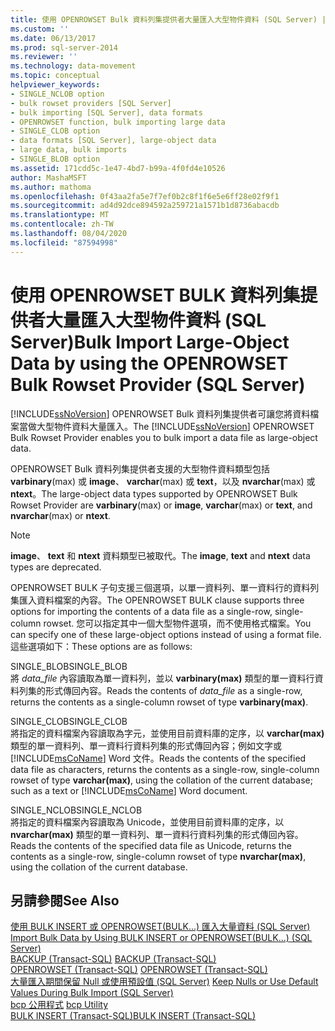 ```yaml
---
title: 使用 OPENROWSET Bulk 資料列集提供者大量匯入大型物件資料 (SQL Server) |Microsoft Docs
ms.custom: ''
ms.date: 06/13/2017
ms.prod: sql-server-2014
ms.reviewer: ''
ms.technology: data-movement
ms.topic: conceptual
helpviewer_keywords:
- SINGLE_NCLOB option
- bulk rowset providers [SQL Server]
- bulk importing [SQL Server], data formats
- OPENROWSET function, bulk importing large data
- SINGLE_CLOB option
- data formats [SQL Server], large-object data
- large data, bulk imports
- SINGLE_BLOB option
ms.assetid: 171cdd5c-1e47-4bd7-b99a-4f0fd4e10526
author: MashaMSFT
ms.author: mathoma
ms.openlocfilehash: 0f43aa2fa5e7f7ef0b2c8f1f6e5e6ff28e02f9f1
ms.sourcegitcommit: ad4d92dce894592a259721a1571b1d8736abacdb
ms.translationtype: MT
ms.contentlocale: zh-TW
ms.lasthandoff: 08/04/2020
ms.locfileid: "87594998"
---
```

# <a name="bulk-import-large-object-data-by-using-the-openrowset-bulk-rowset-provider-sql-server"></a><span data-ttu-id="40e5a-102">使用 OPENROWSET BULK 資料列集提供者大量匯入大型物件資料 (SQL Server)</span><span class="sxs-lookup"><span data-stu-id="40e5a-102">Bulk Import Large-Object Data by using the OPENROWSET Bulk Rowset Provider (SQL Server)</span></span>
  <span data-ttu-id="40e5a-103">[!INCLUDE[ssNoVersion](../../includes/ssnoversion-md.md)] OPENROWSET Bulk 資料列集提供者可讓您將資料檔案當做大型物件資料大量匯入。</span><span class="sxs-lookup"><span data-stu-id="40e5a-103">The [!INCLUDE[ssNoVersion](../../includes/ssnoversion-md.md)] OPENROWSET Bulk Rowset Provider enables you to bulk import a data file as large-object data.</span></span>  
  
 <span data-ttu-id="40e5a-104">OPENROWSET Bulk 資料列集提供者支援的大型物件資料類型包括 **varbinary**(max) 或 **image**、 **varchar**(max) 或 **text**，以及 **nvarchar**(max) 或 **ntext**。</span><span class="sxs-lookup"><span data-stu-id="40e5a-104">The large-object data types supported by OPENROWSET Bulk Rowset Provider are **varbinary**(max) or **image**, **varchar**(max) or **text**, and **nvarchar**(max) or **ntext**.</span></span>  
  
> [!NOTE]  
>  <span data-ttu-id="40e5a-105">**image**、 **text** 和 **ntext** 資料類型已被取代。</span><span class="sxs-lookup"><span data-stu-id="40e5a-105">The **image**, **text** and **ntext** data types are deprecated.</span></span>  
  
 <span data-ttu-id="40e5a-106">OPENROWSET BULK 子句支援三個選項，以單一資料列、單一資料行的資料列集匯入資料檔案的內容。</span><span class="sxs-lookup"><span data-stu-id="40e5a-106">The OPENROWSET BULK clause supports three options for importing the contents of a data file as a single-row, single-column rowset.</span></span> <span data-ttu-id="40e5a-107">您可以指定其中一個大型物件選項，而不使用格式檔案。</span><span class="sxs-lookup"><span data-stu-id="40e5a-107">You can specify one of these large-object options instead of using a format file.</span></span> <span data-ttu-id="40e5a-108">這些選項如下：</span><span class="sxs-lookup"><span data-stu-id="40e5a-108">These options are as follows:</span></span>  
  
 <span data-ttu-id="40e5a-109">SINGLE_BLOB</span><span class="sxs-lookup"><span data-stu-id="40e5a-109">SINGLE_BLOB</span></span>  
 <span data-ttu-id="40e5a-110">將 *data_file* 內容讀取為單一資料列，並以 **varbinary(max)** 類型的單一資料行資料列集的形式傳回內容。</span><span class="sxs-lookup"><span data-stu-id="40e5a-110">Reads the contents of *data_file* as a single-row, returns the contents as a single-column rowset of type **varbinary(max)**.</span></span>  
  
 <span data-ttu-id="40e5a-111">SINGLE_CLOB</span><span class="sxs-lookup"><span data-stu-id="40e5a-111">SINGLE_CLOB</span></span>  
 <span data-ttu-id="40e5a-112">將指定的資料檔案內容讀取為字元，並使用目前資料庫的定序，以 **varchar(max)** 類型的單一資料列、單一資料行資料列集的形式傳回內容；例如文字或 [!INCLUDE[msCoName](../../includes/msconame-md.md)] Word 文件。</span><span class="sxs-lookup"><span data-stu-id="40e5a-112">Reads the contents of the specified data file as characters, returns the contents as a single-row, single-column rowset of type **varchar(max)**, using the collation of the current database; such as a text or [!INCLUDE[msCoName](../../includes/msconame-md.md)] Word document.</span></span>  
  
 <span data-ttu-id="40e5a-113">SINGLE_NCLOB</span><span class="sxs-lookup"><span data-stu-id="40e5a-113">SINGLE_NCLOB</span></span>  
 <span data-ttu-id="40e5a-114">將指定的資料檔案內容讀取為 Unicode，並使用目前資料庫的定序，以 **nvarchar(max)** 類型的單一資料列、單一資料行資料列集的形式傳回內容。</span><span class="sxs-lookup"><span data-stu-id="40e5a-114">Reads the contents of the specified data file as Unicode, returns the contents as a single-row, single-column rowset of type **nvarchar(max)**, using the collation of the current database.</span></span>  
  
## <a name="see-also"></a><span data-ttu-id="40e5a-115">另請參閱</span><span class="sxs-lookup"><span data-stu-id="40e5a-115">See Also</span></span>  
 <span data-ttu-id="40e5a-116">[使用 BULK INSERT 或 OPENROWSET&#40;BULK...&#41; 匯入大量資料 &#40;SQL Server&#41;](import-bulk-data-by-using-bulk-insert-or-openrowset-bulk-sql-server.md) </span><span class="sxs-lookup"><span data-stu-id="40e5a-116">[Import Bulk Data by Using BULK INSERT or OPENROWSET&#40;BULK...&#41; &#40;SQL Server&#41;](import-bulk-data-by-using-bulk-insert-or-openrowset-bulk-sql-server.md) </span></span>  
 <span data-ttu-id="40e5a-117">[BACKUP &#40;Transact-SQL&#41;](/sql/t-sql/statements/backup-transact-sql) </span><span class="sxs-lookup"><span data-stu-id="40e5a-117">[BACKUP &#40;Transact-SQL&#41;](/sql/t-sql/statements/backup-transact-sql) </span></span>  
 <span data-ttu-id="40e5a-118">[OPENROWSET &#40;Transact-SQL&#41;](/sql/t-sql/functions/openrowset-transact-sql) </span><span class="sxs-lookup"><span data-stu-id="40e5a-118">[OPENROWSET &#40;Transact-SQL&#41;](/sql/t-sql/functions/openrowset-transact-sql) </span></span>  
 <span data-ttu-id="40e5a-119">[大量匯入期間保留 Null 或使用預設值 &#40;SQL Server&#41;](keep-nulls-or-use-default-values-during-bulk-import-sql-server.md) </span><span class="sxs-lookup"><span data-stu-id="40e5a-119">[Keep Nulls or Use Default Values During Bulk Import &#40;SQL Server&#41;](keep-nulls-or-use-default-values-during-bulk-import-sql-server.md) </span></span>  
 <span data-ttu-id="40e5a-120">[bcp 公用程式](../../tools/bcp-utility.md) </span><span class="sxs-lookup"><span data-stu-id="40e5a-120">[bcp Utility](../../tools/bcp-utility.md) </span></span>  
 [<span data-ttu-id="40e5a-121">BULK INSERT &#40;Transact-SQL&#41;</span><span class="sxs-lookup"><span data-stu-id="40e5a-121">BULK INSERT &#40;Transact-SQL&#41;</span></span>](/sql/t-sql/statements/bulk-insert-transact-sql)  
  
  
